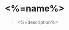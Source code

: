 # <%=name%>
> <%=description%>

<!--

# 包名

> 描述：是什么，做了什么，定义。

详细描述：场景，为什么，什么益处。

## 使用

### fn1()

怎么使用（好、坏甚至更多维度浮动的相对边界在哪里，以确保合情合理的使用），实现原理...

```
import { fn1 } from 'xxx';
```

### fn2()

```
import { fn2 } from 'xxx';
```

### fn3()

```
import { fn3 } from 'xxx';
```

## API

如果有多个方法的话。

### fn1()

- `参数` 描述 **选填** {类型} **默认值**
- 返回 {`Promise<String>`} 引用当前模块的脚本被调用时所在应用的根目录。

### fn2()

- `参数` 描述 **选填** {类型} **默认值**
- 返回，描述 { 类型 }
  - 设置了某个选项后返回的数据形态
  - **默认** 返回的数据形态

### fn2()

- `参数` 描述 **选填** {类型} **默认值**
- 返回 { 类型 }
  - `error` 描述 {类型}
  - `message` 描述 {类型}

## 安装

[![Node Version Badge][node version badge]][download node.js] ![esm][esm]

### NPM

```shell
npm add
```

### PNPM

```shell
pnpm add
```

### Yarn

```shell
yarn add
```

## 相关

## 参与贡献

![PRs Welcome][prs welcome badge]

## 其它

[包名] 使用 [create-esm][create-esm] 脚手架生成。






[node version badge]: https://img.shields.io/badge/node.js-%3E%3D12.20.0-brightgreen?style=flat&logo=Node.js

[download node.js]: https://nodejs.org/en/download/

[esm]: https://img.shields.io/badge/ESM-brightgreen?style=flat

[prs welcome badge]: https://img.shields.io/badge/PRs-welcome-brightgreen.svg?style=flat

[包名]: #

[create-esm]: https://github.com/iyowei/create-esm

-->

<!-- 更多文档细节，参考 https://github.com/iyowei/readme-templates -->
